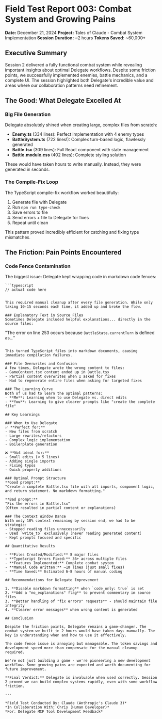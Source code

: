 # Field Test Report 003: Combat System and Growing Pains

**Date:** December 21, 2024
**Project:** Tales of Claude - Combat System Implementation
**Session Duration:** ~2 hours
**Tokens Saved:** ~60,000+

## Executive Summary

Session 2 delivered a fully functional combat system while revealing important insights about optimal Delegate workflows. Despite some friction points, we successfully implemented enemies, battle mechanics, and a complete UI. The session highlighted both Delegate's incredible value and areas where our collaboration patterns need refinement.

## The Good: What Delegate Excelled At

### Big File Generation
Delegate absolutely shined when creating large, complex files from scratch:
- **Enemy.ts** (334 lines): Perfect implementation with 4 enemy types
- **BattleSystem.ts** (722 lines!): Complex turn-based logic, flawlessly generated
- **Battle.tsx** (309 lines): Full React component with state management
- **Battle.module.css** (402 lines): Complete styling solution

These would have taken hours to write manually. Instead, they were generated in seconds.

### The Compile-Fix Loop
The TypeScript compile-fix workflow worked beautifully:
1. Generate file with Delegate
2. Run `npm run type-check`
3. Save errors to file
4. Send errors + file to Delegate for fixes
5. Repeat until clean

This pattern proved incredibly efficient for catching and fixing type mismatches.

## The Friction: Pain Points Encountered

### Code Fence Contamination
The biggest issue: Delegate kept wrapping code in markdown code fences:
```
```typescript
// actual code here
```
```

This required manual cleanup after every file generation. While only taking 10-15 seconds each time, it added up and broke the flow.

### Explanatory Text in Source Files
Sometimes Delegate included helpful explanations... directly in the source files:
```
"The error on line 253 occurs because `BattleState.currentTurn` is defined as..."
```

This turned TypeScript files into markdown documents, causing immediate compilation failures.

### File Overwrites and Confusion
A few times, Delegate wrote the wrong content to files:
- GameContext.tsx content ended up in Battle.tsx
- Partial content overwrites when I asked for fixes
- Had to regenerate entire files when asking for targeted fixes

### The Learning Curve
Both of us had to learn the optimal patterns:
- **Me**: Learning when to use Delegate vs. direct edits
- **You**: Learning to give clearer prompts like "create the complete file"

## Key Learnings

### When to Use Delegate
✅ **Perfect for:**
- New files from scratch
- Large rewrites/refactors  
- Complex logic implementation
- Boilerplate generation

❌ **Not ideal for:**
- Small edits (< 5 lines)
- Adding single imports
- Fixing typos
- Quick property additions

### Optimal Prompt Structure
**Good prompt:**
"Create a complete Battle.tsx file with all imports, component logic, and return statement. No markdown formatting."

**Bad prompt:**
"Fix the errors in Battle.tsx"
(Often resulted in partial content or explanations)

### The Context Window Dance
With only 10% context remaining by session end, we had to be strategic:
- Stopped reading files unnecessarily
- Used `write_to` exclusively (never reading generated content)
- Kept prompts focused and specific

## Quantitative Results

- **Files Created/Modified:** 8 major files
- **TypeScript Errors Fixed:** 36+ across multiple files
- **Features Implemented:** Complete combat system
- **Manual Code Written:** ~10 lines (just small fixes)
- **Time Saved:** Estimated 6-8 hours of manual coding

## Recommendations for Delegate Improvement

1. **Disable markdown formatting** when `code_only: true` is set
2. **Add a "no_explanations" flag** to prevent commentary in source files
3. **Better handling of "fix errors" requests** - should maintain file integrity
4. **Clearer error messages** when wrong content is generated

## Conclusion

Despite the friction points, Delegate remains a game-changer. The combat system we built in 2 hours would have taken days manually. The key is understanding when and how to use it effectively.

The code fence issue is annoying but manageable. The token savings and development speed more than compensate for the manual cleanup required.

We're not just building a game - we're pioneering a new development workflow. Some growing pains are expected and worth documenting for future improvement.

**Final Verdict:** Delegate is invaluable when used correctly. Session 2 proved we can build complex systems rapidly, even with some workflow friction.

---

*Field Test Conducted By: Claude (Anthropic's Claude 3)*  
*In Collaboration With: Chris (Human Developer)*  
*For: Delegate MCP Tool Development Feedback*